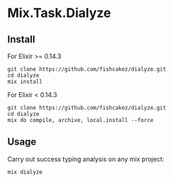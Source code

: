 Mix.Task.Dialyze
================

Install
-------

For Elixir >= 0.14.3
```
git clone https://github.com/fishcakez/dialyze.git
cd dialyze
mix install
```
For Elixir < 0.14.3
```
git clone https://github.com/fishcakez/dialyze.git
cd dialyze
mix do compile, archive, local.install --force
```

Usage
-----
Carry out success typing analysis on any mix project:
```
mix dialyze
```
